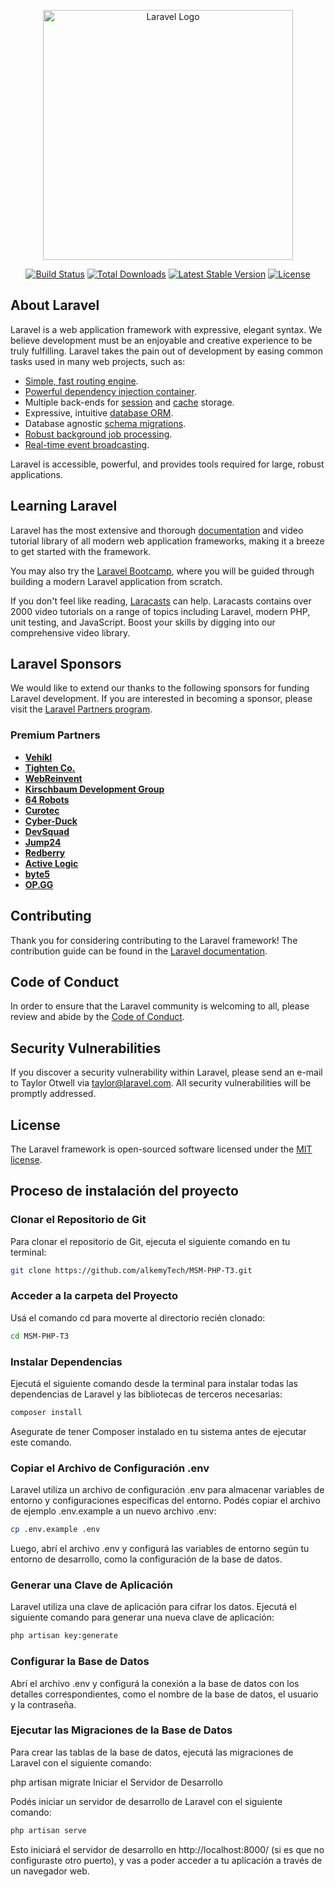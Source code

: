 <p align="center"><a href="https://laravel.com" target="_blank"><img src="https://raw.githubusercontent.com/laravel/art/master/logo-lockup/5%20SVG/2%20CMYK/1%20Full%20Color/laravel-logolockup-cmyk-red.svg" width="400" alt="Laravel Logo"></a></p>

<p align="center">
<a href="https://github.com/laravel/framework/actions"><img src="https://github.com/laravel/framework/workflows/tests/badge.svg" alt="Build Status"></a>
<a href="https://packagist.org/packages/laravel/framework"><img src="https://img.shields.io/packagist/dt/laravel/framework" alt="Total Downloads"></a>
<a href="https://packagist.org/packages/laravel/framework"><img src="https://img.shields.io/packagist/v/laravel/framework" alt="Latest Stable Version"></a>
<a href="https://packagist.org/packages/laravel/framework"><img src="https://img.shields.io/packagist/l/laravel/framework" alt="License"></a>
</p>

## About Laravel

Laravel is a web application framework with expressive, elegant syntax. We believe development must be an enjoyable and creative experience to be truly fulfilling. Laravel takes the pain out of development by easing common tasks used in many web projects, such as:

- [Simple, fast routing engine](https://laravel.com/docs/routing).
- [Powerful dependency injection container](https://laravel.com/docs/container).
- Multiple back-ends for [session](https://laravel.com/docs/session) and [cache](https://laravel.com/docs/cache) storage.
- Expressive, intuitive [database ORM](https://laravel.com/docs/eloquent).
- Database agnostic [schema migrations](https://laravel.com/docs/migrations).
- [Robust background job processing](https://laravel.com/docs/queues).
- [Real-time event broadcasting](https://laravel.com/docs/broadcasting).

Laravel is accessible, powerful, and provides tools required for large, robust applications.

## Learning Laravel

Laravel has the most extensive and thorough [documentation](https://laravel.com/docs) and video tutorial library of all modern web application frameworks, making it a breeze to get started with the framework.

You may also try the [Laravel Bootcamp](https://bootcamp.laravel.com), where you will be guided through building a modern Laravel application from scratch.

If you don't feel like reading, [Laracasts](https://laracasts.com) can help. Laracasts contains over 2000 video tutorials on a range of topics including Laravel, modern PHP, unit testing, and JavaScript. Boost your skills by digging into our comprehensive video library.

## Laravel Sponsors

We would like to extend our thanks to the following sponsors for funding Laravel development. If you are interested in becoming a sponsor, please visit the [Laravel Partners program](https://partners.laravel.com).

### Premium Partners

- **[Vehikl](https://vehikl.com/)**
- **[Tighten Co.](https://tighten.co)**
- **[WebReinvent](https://webreinvent.com/)**
- **[Kirschbaum Development Group](https://kirschbaumdevelopment.com)**
- **[64 Robots](https://64robots.com)**
- **[Curotec](https://www.curotec.com/services/technologies/laravel/)**
- **[Cyber-Duck](https://cyber-duck.co.uk)**
- **[DevSquad](https://devsquad.com/hire-laravel-developers)**
- **[Jump24](https://jump24.co.uk)**
- **[Redberry](https://redberry.international/laravel/)**
- **[Active Logic](https://activelogic.com)**
- **[byte5](https://byte5.de)**
- **[OP.GG](https://op.gg)**

## Contributing

Thank you for considering contributing to the Laravel framework! The contribution guide can be found in the [Laravel documentation](https://laravel.com/docs/contributions).

## Code of Conduct

In order to ensure that the Laravel community is welcoming to all, please review and abide by the [Code of Conduct](https://laravel.com/docs/contributions#code-of-conduct).

## Security Vulnerabilities

If you discover a security vulnerability within Laravel, please send an e-mail to Taylor Otwell via [taylor@laravel.com](mailto:taylor@laravel.com). All security vulnerabilities will be promptly addressed.

## License

The Laravel framework is open-sourced software licensed under the [MIT license](https://opensource.org/licenses/MIT).

## Proceso de instalación del proyecto
   
### Clonar el Repositorio de Git

Para clonar el repositorio de Git, ejecuta el siguiente comando en tu terminal:

```bash
git clone https://github.com/alkemyTech/MSM-PHP-T3.git
```
### Acceder a la carpeta del Proyecto

Usá el comando cd para moverte al directorio recién clonado:

```bash
cd MSM-PHP-T3
```

### Instalar Dependencias

Ejecutá el siguiente comando desde la terminal para instalar todas las dependencias de Laravel y las bibliotecas de terceros necesarias:

```bash
composer install
```
Asegurate de tener Composer instalado en tu sistema antes de ejecutar este comando.

### Copiar el Archivo de Configuración .env

Laravel utiliza un archivo de configuración .env para almacenar variables de entorno y configuraciones específicas del entorno. Podés copiar el archivo de ejemplo .env.example a un nuevo archivo .env:

```bash
cp .env.example .env
```

Luego, abrí el archivo .env y configurá las variables de entorno según tu entorno de desarrollo, como la configuración de la base de datos.

### Generar una Clave de Aplicación

Laravel utiliza una clave de aplicación para cifrar los datos. Ejecutá el siguiente comando para generar una nueva clave de aplicación:

```bash
php artisan key:generate
```

### Configurar la Base de Datos

Abrí el archivo .env y configurá la conexión a la base de datos con los detalles correspondientes, como el nombre de la base de datos, el usuario y la contraseña.

### Ejecutar las Migraciones de la Base de Datos

Para crear las tablas de la base de datos, ejecutá las migraciones de Laravel con el siguiente comando:

php artisan migrate
Iniciar el Servidor de Desarrollo

Podés iniciar un servidor de desarrollo de Laravel con el siguiente comando:

```bash
php artisan serve
```

Esto iniciará el servidor de desarrollo en http://localhost:8000/ (si es que no configuraste otro puerto), y vas a poder acceder a tu aplicación a través de un navegador web.